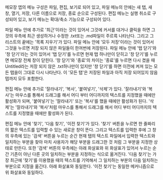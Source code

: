 메모장 앱의 메뉴 구성은 파일, 편집, 보기로 되어 있고,
파일 메뉴의 안에는 새 탭, 새 창, 열기, 저장, 다른 이름으로 저장, 종료 순으로 구성된다.
편집 메뉴는 실행 취소로 구성되어 있고,
보기 메뉴는 확대/축소 기능으로 구성되어 있다.

파일 메뉴 안에 추가로 '최근'이라는 것이 있어서 그것에 커서를 대거나 클릭을 하면 그것의 우측에 최근 생성하거나 수정한 .txt또는 .md파일이 주르륵 나타난다. 그리고 그 리스트의 끝에는 '목록 지우기'가 있다.
파일 메뉴 안에 '모두 저장'이라는 것이 있어서 그것을 누르면 저장 되지 않은 파일들이 한꺼번에 저장된다.
파일 메뉴 안에 '탭 닫기'와 '창 닫기'라는 것이 있어서 '탭 닫기'를 누르면 현재 탭 하나만이 닫히고 '창 닫기'를 누르면 메모장 전체 창이 닫힌다. '창 닫기'와 '종료'의 차이는 '종료'를 누르면 다시 켰을 때 Untitled라는 저장 되지 않은 .txt하나만이 있지만 '창 닫기'를 하면 이전에 켜져 있는 모든 탭을이 그대로 다시 나타난다. 이 '모든 탭'은 저장된 파일과 아직 저장 되어있지 않음 탭까지 모두 포함한다.

편집 메뉴 안에 추가로 '잘라내기', '복사', '붙여넣기', '삭제'가 있다.
'잘라내기'와 '복사'는 마우스를 통해서 드래그를 해서 어디 부터 어디까지의 텍스트를 지정했을 때에만 활성화가 되며,
'붙여넣기'는 '잘라내기' 또는 '복사'를 했을 때에만 활성화가 된다.
'삭제'는 '잘라내기'와 '복사'처럼 마우스를 통해서 드래그를 해서 어디 부터 어디까지의 텍스트를 지정했을 때에만 활성화가 된다.

편집 메뉴 안에 '찾기', '다음 찾기', '이전 찾기'가 있다.
'찾기' 버튼을 누르면 한 줄짜리의 짧은 텍스트를 입력할 수 있는 새로운 창이 뜬다. 그리고 텍스트를 입력한 후에 그 창의 우측에 있는 '검색' 버튼을 누르는 순간 현재 탭의 텍스트 파일에서 입력한 텍스트와 일치하는 부분을 찾아 마치 사용자가 해당 부분을 드래그한 것 처럼 그 부분을 지정한 상태로 만든다. 또한 '검색' 버튼의 우측에는 아래 화살표와 위 화살표가 있어서 누르는 순간 기존이 아닌 다른 곳의 일치하는 부분을 지정하는 식으로 옮겨진다.
'다음 찾기'는 가장 최근에 '찾기'를 이용했을 때의 텍스트를 기억해서 그 일치하는 부분의 다음 일치하는 부분으로 지정을 옮긴다. 아래 화살표와 동일한다.
'이전 찾기'는 동일한 메커니즘으로 위 화살표와 동일하다.